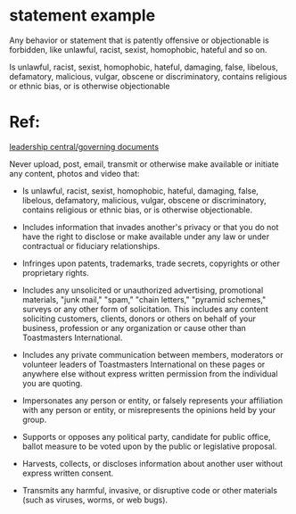# statement example

Any behavior or statement that is patently offensive or objectionable is forbidden, like unlawful, racist, sexist, homophobic, hateful and so on.


Is unlawful, racist, sexist, homophobic, hateful, damaging, false, libelous, defamatory, malicious, vulgar, obscene or discriminatory, contains religious or ethnic bias, or is otherwise objectionable


# Ref: 
[leadership central/governing documents](https://www.toastmasters.org/leadership%20central/governing%20documents.aspx)

Never upload, post, email, transmit or otherwise make available or initiate any content, photos and video that:

- Is unlawful, racist, sexist, homophobic, hateful, damaging, false, libelous, defamatory, malicious, vulgar, obscene or discriminatory, contains religious or ethnic bias, or is otherwise objectionable.

- Includes information that invades another's privacy or that you do not have the right to disclose or make available under any law or under contractual or fiduciary relationships.

- Infringes upon patents, trademarks, trade secrets, copyrights or other proprietary rights.

- Includes any unsolicited or unauthorized advertising, promotional materials, "junk mail," "spam," "chain letters," "pyramid schemes," surveys or any other form of solicitation. This includes any content soliciting customers, clients, donors or others on behalf of your business, profession or any organization or cause other than Toastmasters International.

- Includes any private communication between members, moderators or volunteer leaders of Toastmasters International on these pages or anywhere else without express written permission from the individual you are quoting.

- Impersonates any person or entity, or falsely represents your affiliation with any person or entity, or misrepresents the opinions held by your group.

- Supports or opposes any political party, candidate for public office, ballot measure to be voted upon by the public or legislative proposal.

- Harvests, collects, or discloses information about another user without express written consent.

- Transmits any harmful, invasive, or disruptive code or other materials (such as viruses, worms, or web bugs).
